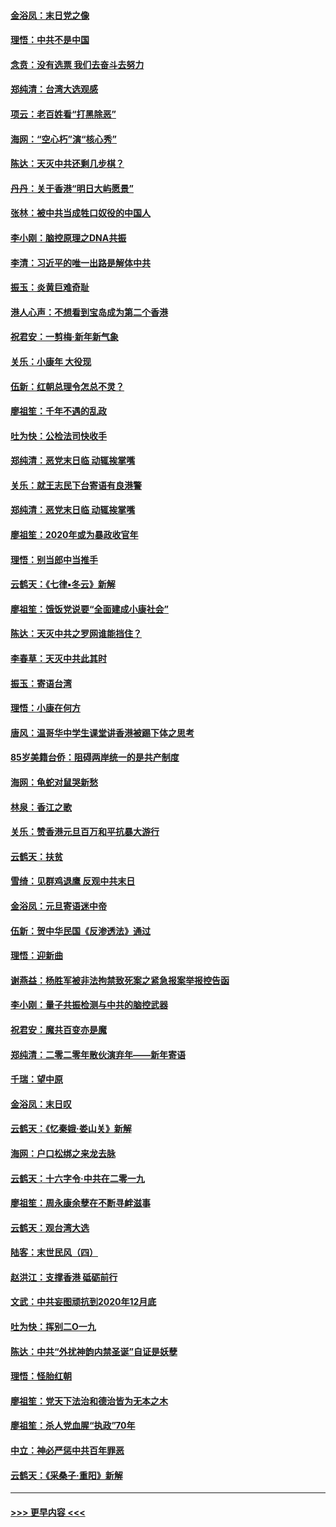 #### [金浴凤：末日党之像](../pages/nsc993/n11787475.md?t=01130022) 
#### [理悟：中共不是中国](../pages/nsc993/n11787463.md?t=01130022) 
#### [念贲：没有选票  我们去奋斗去努力](../pages/nsc993/n11787398.md?t=01130022) 
#### [郑纯清：台湾大选观感](../pages/nsc993/n11786210.md?t=01130022) 
#### [项云：老百姓看“打黑除恶”](../pages/nsc993/n11785398.md?t=01130022) 
#### [海网：“空心朽”演“核心秀”](../pages/nsc993/n11783874.md?t=01130022) 
#### [陈达：天灭中共还剩几步棋？](../pages/nsc993/n11783719.md?t=01130022) 
#### [丹丹：关于香港“明日大屿愿景”](../pages/nsc993/n11783273.md?t=01130022) 
#### [张林：被中共当成牲口奴役的中国人](../pages/nsc993/n11782397.md?t=01130022) 
#### [李小刚：脑控原理之DNA共振](../pages/nsc993/n11780962.md?t=01130022) 
#### [李清：习近平的唯一出路是解体中共](../pages/nsc993/n11780866.md?t=01130022) 
#### [振玉：炎黄巨难奇耻](../pages/nsc993/n11779632.md?t=01130022) 
#### [港人心声：不想看到宝岛成为第二个香港](../pages/nsc993/n11778817.md?t=01130022) 
#### [祝君安：一剪梅‧新年新气象](../pages/nsc993/n11776340.md?t=01130022) 
#### [关乐：小康年 大役现](../pages/nsc993/n11774213.md?t=01130022) 
#### [伍新：红朝总理令怎总不灵？](../pages/nsc993/n11770813.md?t=01130022) 
#### [廖祖笙：千年不遇的乱政](../pages/nsc993/n11770373.md?t=01130022) 
#### [吐为快：公检法司快收手](../pages/nsc993/n11770359.md?t=01130022) 
#### [郑纯清：恶党末日临 动辄挨掌嘴](../pages/nsc993/n11769912.md?t=01130022) 
#### [关乐：就王志民下台寄语有良港警](../pages/nsc993/n11769903.md?t=01130022) 
#### [郑纯清：恶党末日临 动辄挨掌嘴](../pages/nsc993/n11769356.md?t=01130022) 
#### [廖祖笙：2020年或为暴政收官年](../pages/nsc993/n11768216.md?t=01130022) 
#### [理悟：别当郎中当推手](../pages/nsc993/n11768243.md?t=01130022) 
#### [云鹤天：《七律▪冬云》新解](../pages/nsc993/n11768204.md?t=01130022) 
#### [廖祖笙：饿饭党说要“全面建成小康社会”](../pages/nsc993/n11767482.md?t=01130022) 
#### [陈达：天灭中共之罗网谁能挡住？](../pages/nsc993/n11767465.md?t=01130022) 
#### [李春草：天灭中共此其时](../pages/nsc993/n11767452.md?t=01130022) 
#### [振玉：寄语台湾](../pages/nsc993/n11767432.md?t=01130022) 
#### [理悟：小康在何方](../pages/nsc993/n11767394.md?t=01130022) 
#### [唐风：温哥华中学生课堂讲香港被踢下体之思考](../pages/nsc993/n11766848.md?t=01130022) 
#### [85岁美籍台侨：阻碍两岸统一的是共产制度](../pages/nsc993/n11765043.md?t=01130022) 
#### [海网：龟蛇对鼠哭新愁](../pages/nsc993/n11764895.md?t=01130022) 
#### [林泉：香江之歌](../pages/nsc993/n11764415.md?t=01130022) 
#### [关乐：赞香港元旦百万和平抗暴大游行](../pages/nsc993/n11764382.md?t=01130022) 
#### [云鹤天：扶贫](../pages/nsc993/n11764245.md?t=01130022) 
#### [雪绮：见群鸡退鹰  反观中共末日](../pages/nsc993/n11762112.md?t=01130022) 
#### [金浴凤：元旦寄语迷中帝](../pages/nsc993/n11761788.md?t=01130022) 
#### [伍新：贺中华民国《反渗透法》通过](../pages/nsc993/n11761994.md?t=01130022) 
#### [理悟：迎新曲](../pages/nsc993/n11761152.md?t=01130022) 
#### [谢燕益：杨胜军被非法拘禁致死案之紧急报案举报控告函](../pages/nsc993/n11756134.md?t=01130022) 
#### [李小刚：量子共振检测与中共的脑控武器](../pages/nsc993/n11754518.md?t=01130022) 
#### [祝君安：魔共百变亦是魔](../pages/nsc993/n11754469.md?t=01130022) 
#### [郑纯清：二零二零年散伙演弃年——新年寄语](../pages/nsc993/n11754195.md?t=01130022) 
#### [千瑞：望中原](../pages/nsc993/n11754159.md?t=01130022) 
#### [金浴凤：末日叹](../pages/nsc993/n11752359.md?t=01130022) 
#### [云鹤天：《忆秦娥‧娄山关》新解](../pages/nsc993/n11752348.md?t=01130022) 
#### [海网：户口松绑之来龙去脉](../pages/nsc993/n11752328.md?t=01130022) 
#### [云鹤天：十六字令‧中共在二零一九](../pages/nsc993/n11752305.md?t=01130022) 
#### [廖祖笙：周永康余孽在不断寻衅滋事](../pages/nsc993/n11751013.md?t=01130022) 
#### [云鹤天：观台湾大选](../pages/nsc993/n11751007.md?t=01130022) 
#### [陆客：末世民风（四）](../pages/nsc993/n11749203.md?t=01130022) 
#### [赵洪江：支撑香港 砥砺前行](../pages/nsc993/n11748482.md?t=01130022) 
#### [文武：中共妄图顽抗到2020年12月底](../pages/nsc993/n11748446.md?t=01130022) 
#### [吐为快：挥别二O一九](../pages/nsc993/n11748411.md?t=01130022) 
#### [陈达：中共“外扰神韵内禁圣诞”自证是妖孽](../pages/nsc993/n11748226.md?t=01130022) 
#### [理悟：怪胎红朝](../pages/nsc993/n11748206.md?t=01130022) 
#### [廖祖笙：党天下法治和德治皆为无本之木](../pages/nsc993/n11748135.md?t=01130022) 
#### [廖祖笙：杀人党血腥“执政”70年](../pages/nsc993/n11745144.md?t=01130022) 
#### [中立：神必严惩中共百年罪恶](../pages/nsc993/n11744970.md?t=01130022) 
#### [云鹤天：《采桑子‧重阳》新解](../pages/nsc993/n11744948.md?t=01130022) 

----
#### [ >>> 更早内容 <<< ](../indexes/nsc993-earlier.md)
